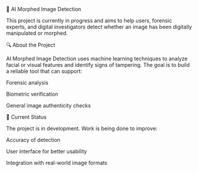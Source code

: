 🧠 AI Morphed Image Detection

This project is currently in progress and aims to help users, forensic experts, and digital investigators detect whether an image has been digitally manipulated or morphed.

🔍 About the Project

AI Morphed Image Detection uses machine learning techniques to analyze facial or visual features and identify signs of tampering. The goal is to build a reliable tool that can support:

Forensic analysis

Biometric verification

General image authenticity checks


🚧 Current Status

The project is in development. Work is being done to improve:

Accuracy of detection

User interface for better usability

Integration with real-world image formats


